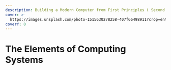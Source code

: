 ```yaml
---
description: Building a Modern Computer from First Principles ( Second Edition )
cover: >-
  https://images.unsplash.com/photo-1515630278258-407f66498911?crop=entropy&cs=srgb&fm=jpg&ixid=M3wxOTcwMjR8MHwxfHNlYXJjaHw4fHxtb3RoZXJib2FyZHxlbnwwfHx8fDE3MTc4NjcyMDh8MA&ixlib=rb-4.0.3&q=85
coverY: 0
---
```


# The Elements of Computing Systems

